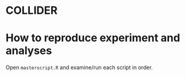 # COLLIDER

# How to reproduce experiment and analyses

Open `masterscript.R` and examine/run each script in order.
